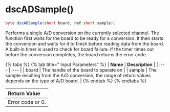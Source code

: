 # dscADSample\(\)

```csharp
byte dscADSample(short board, ref short sample);
```

Performs a single A/D conversion on the currently selected channel. The function first waits for the board to be ready for a conversion. It then starts the conversion and waits for it to finish before reading data from the board. A built-in timer is used to check for board failure. If the timer times out before the conversion completes, the board returns the error code.

{% tabs %}
{% tab title=" Input Parameters" %}
| **Name** | **Description** |
| :--- | :--- |
| board | The handle of the board to operate on |
| sample | The sample resulting from the A/D conversion; the range of return values depends on the type of A/D board. |
{% endtab %}
{% endtabs %}

| Return Value |
| :--- |
| Error code or 0. |

